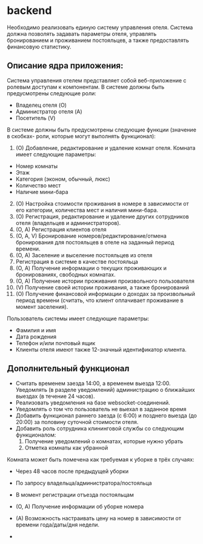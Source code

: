 # backend

Необходимо реализовать единую систему управления отеля. Система должна позволять задавать параметры отеля, управлять бронированием и проживанием постояльцев, а также предоставлять финансовую статистику. 

## Описание ядра приложения:
Система управления отелем представляет собой веб-приложение с ролевым доступам к компонентам. В системе должны быть предусмотрены следующие роли:
* Владелец отеля (O)
* Администратор отеля (A)
* Посетитель (V)

В системе должны быть предусмотрены следующие функции (значение в скобках- роли, которые могут выполнять функционал):
1. (O) Добавление, редактирование и удаление комнат отеля. Комната имеет следующие параметры:
  * Номер комнаты
  * Этаж
  * Категория (эконом, обычный, люкс)
  * Количество мест
  * Наличие мини-бара
2. (O) Настройка стоимости проживания в номере в зависимости от его категории, количества мест и наличия мини-бара.
3. (O) Регистрация, редактирование и удаление других сотрудников отеля (владельцев и администраторов).
4. (O, A) Регистрация клиентов отеля
5. (O, A, V) Бронирование номеров/редактирование/отмена бронирования для постояльцев в отеле на заданный период времени.
6. (O, A) Заселение и выселение постояльцев из отеля
7. Регистрация в системе в качестве постояльца
8. (О, A) Получение информации о текущих проживающих и бронированиях, свободных комнатах.
9. (O, A) Получение истории проживания произвольного пользователя
10. (V) Получение своей истории проживания, а также бронирований
11. (О) Получение финансовой информации о доходах за произвольный период времени (считать, что клиент оплачивает проживание в момент заселения).

Пользователь системы имеет следующие параметры:
* Фамилия и имя
* Дата рождения
* Телефон и/или почтовый ящик
* Клиенты отеля имеют также 12-значный идентификатор клиента.

## Дополнительный функционал 
* Считать временем заезда 14:00, а временем выезда 12:00. Уведомлять (в разделе уведомлений) администрацию о ближайших выездах (в течение 24 часов). 
* Реализовать уведомления на базе websocket-соединений.
* Уведомлять о том что пользователь не выехал в заданное время
* Добавить функционал раннего заезда (с 6:00) и позднего выезда (до 20:00) за половину суточной стоимости отеля.
* Добавить роль сотрудника клининговой службы со следующим функционалом:
  1. Получение уведомлений о комнатах, которые нужно убрать
  2. Отметка комнаты как убранной

Комната может быть помечена как требуемая к уборке в трёх случаях:
  * Через 48 часов после предыдущей уборки
  * По запросу владельца/администратора/постояльца
  * В момент регистрации отъезда постояльцам

* (O, A) Получение информации об уборке номера
* (A) Возможность настраивать цену на номер в зависимости от времени года/даты/дня недели.
* 